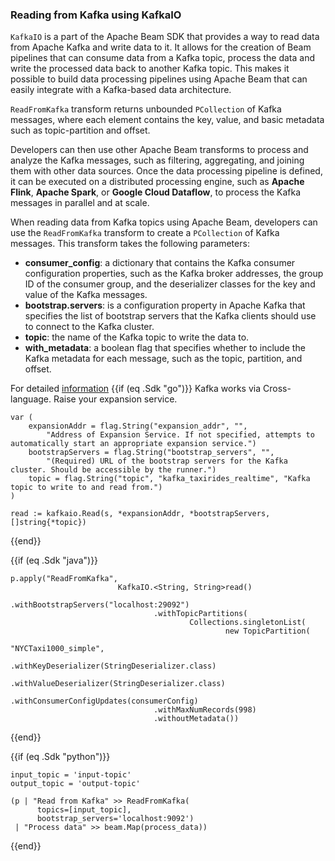 <!--
Licensed under the Apache License, Version 2.0 (the "License");
you may not use this file except in compliance with the License.
You may obtain a copy of the License at

http://www.apache.org/licenses/LICENSE-2.0

Unless required by applicable law or agreed to in writing, software
distributed under the License is distributed on an "AS IS" BASIS,
WITHOUT WARRANTIES OR CONDITIONS OF ANY KIND, either express or implied.
See the License for the specific language governing permissions and
limitations under the License.
-->
### Reading from Kafka using KafkaIO

`KafkaIO` is a part of the Apache Beam SDK that provides a way to read data from Apache Kafka and write data to it. It allows for the creation of Beam pipelines that can consume data from a Kafka topic, process the data and write the processed data back to another Kafka topic. This makes it possible to build data processing pipelines using Apache Beam that can easily integrate with a Kafka-based data architecture.

`ReadFromKafka` transform returns unbounded `PCollection` of Kafka messages, where each element contains the key, value, and basic metadata such as topic-partition and offset.

Developers can then use other Apache Beam transforms to process and analyze the Kafka messages, such as filtering, aggregating, and joining them with other data sources. Once the data processing pipeline is defined, it can be executed on a distributed processing engine, such as **Apache Flink**, **Apache Spark**, or **Google Cloud Dataflow**, to process the Kafka messages in parallel and at scale.

When reading data from Kafka topics using Apache Beam, developers can use the `ReadFromKafka` transform to create a `PCollection` of Kafka messages. This transform takes the following parameters:

* **consumer_config**: a dictionary that contains the Kafka consumer configuration properties, such as the Kafka broker addresses, the group ID of the consumer group, and the deserializer classes for the key and value of the Kafka messages.
* **bootstrap.servers**: is a configuration property in Apache Kafka that specifies the list of bootstrap servers that the Kafka clients should use to connect to the Kafka cluster.
* **topic**: the name of the Kafka topic to write the data to.
* **with_metadata**: a boolean flag that specifies whether to include the Kafka metadata for each message, such as the topic, partition, and offset.

For detailed [information](https://beam.apache.org/releases/javadoc/2.0.0/org/apache/beam/sdk/io/kafka/KafkaIO.html)
{{if (eq .Sdk "go")}}
Kafka works via Cross-language. Raise your expansion service.
```
var (
	expansionAddr = flag.String("expansion_addr", "",
		"Address of Expansion Service. If not specified, attempts to automatically start an appropriate expansion service.")
	bootstrapServers = flag.String("bootstrap_servers", "",
		"(Required) URL of the bootstrap servers for the Kafka cluster. Should be accessible by the runner.")
	topic = flag.String("topic", "kafka_taxirides_realtime", "Kafka topic to write to and read from.")
)

read := kafkaio.Read(s, *expansionAddr, *bootstrapServers, []string{*topic})
```
{{end}}

{{if (eq .Sdk "java")}}
```
p.apply("ReadFromKafka",
                        KafkaIO.<String, String>read()
                                .withBootstrapServers("localhost:29092")
                                .withTopicPartitions(
                                        Collections.singletonList(
                                                new TopicPartition(
                                                        "NYCTaxi1000_simple",
                                .withKeyDeserializer(StringDeserializer.class)
                                .withValueDeserializer(StringDeserializer.class)
                                .withConsumerConfigUpdates(consumerConfig)
                                .withMaxNumRecords(998)
                                .withoutMetadata())
```
{{end}}


{{if (eq .Sdk "python")}}
```
input_topic = 'input-topic'
output_topic = 'output-topic'

(p | "Read from Kafka" >> ReadFromKafka(
      topics=[input_topic],
      bootstrap_servers='localhost:9092')
 | "Process data" >> beam.Map(process_data))
```
{{end}}